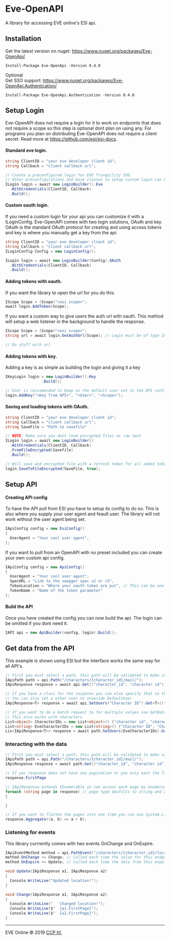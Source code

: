 # Eve-OpenAPI
A library for accessing EVE online's ESI api.

## Installation
Get the latest version on nuget: https://www.nuget.org/packages/Eve-OpenApi/ <br />
```
Install-Package Eve-OpenApi -Version 0.4.0
```
Optional <br />
Get SSO support: https://www.nuget.org/packages/Eve-OpenApi.Authentication/ <br />
```
Install-Package Eve-OpenApi.Authentication -Version 0.4.0
```

## Setup Login

Eve-OpenAPI does not require a login for it to work on endpoints that does not require a scope so this step is optional dont plan on using any. For programs you plan on distributing Eve-OpenAPI does not require a client secret. Read more at https://github.com/esi/esi-docs.

#### Standard eve login.
```cs
string ClientID = "your eve developer client id";
string Callback = "client callback url";

// Create a preconfigured login for EVE Tranquility SSO.
// Other preconfigurations and base classes to setup custom login can be found here.
ILogin login = await new LoginBuilder().Eve
  .WithCredentials(ClientID, Callback)
  .Build();
```
#### Custom oauth login.
If you need a custom login for your api you can customize it with a ILoginConfig. Eve-OpenAPI comes with two login solutions, OAuth and key. OAuth is the standard OAuth protocol for creating and using access tokens and key is where you manually get a key from the api.
```cs
string ClientID = "your eve developer client id";
string Callback = "client callback url";
ILoginConfig Config = new LoginConfig();

ILogin login = await new LoginBuilder(Config).OAuth
  .WithCredentials(ClientID, Callback)
  .Build();
```
#### Adding tokens with oauth.
If you want the library to open the url for you do this.
```cs
IScope Scope = (Scope)"<esi scope>";
await login.AddToken(Scope);
```
If you want a custom way to give users the auth url with oauth. This method will setup a web listener in the background to handle the response.
```cs
IScope Scope = (Scope)"<esi scope>";
string url = await login.GetAuthUrl(Scope); // Login must be of type IOauthLogin

// Do stuff with url
```
#### Adding tokens with key.
Adding a key is as simple as building the login and giving it a key
```cs
IKeyLogin login = new LoginBuilder().Key
				.Build();

// User is reccomended to keep as the default user set in the API config.
login.AddKey("<Key from API>", "<User>", "<Scope>");
```

#### Saving and loading tokens with OAuth.
```cs
string ClientID = "your eve developer client id";
string Callback = "client callback url";
string SaveFile = "Path to savefile"

// NOTE. Make sure you dont load encrypted files as raw text
ILogin login = await new LoginBuilder()
  .WithCredentials(ClientID, Callback)
  .FromFileEncrypted(Savefile)
  .Build();

// Will save and encrypted file with a refresh token for all added tokens.
login.SaveToFileEncrypted(SaveFile, true);
```
## Setup API
#### Creating API config
To have the API pull from ESI you have to setup its config to do so. This is also where you supply your user agent and feault user. The library will not work without the user agent being set.
```cs
IApiConfig config = new EsiConfig()
{
  UserAgent = "Your cool user agent",
};
```
If you want to pull from an OpenAPI with no preset included you can create your own custom api config.
```cs
IApiConfig config = new ApiConfig()
{
  UserAgent = "Your cool user agent",
  SpecURL = "Link to the swagger spec v2 or v3",
  TokenLocation = "Where your oauth token are put", // This can be one of two values header or query
  TokenName = "Name of the token parameter"
};
```
#### Build the API
Once you have created the config you can now build the api. The login can be omitted if you dont need it.
```cs
IAPI api = new ApiBuilder(config, login).Build();
```
## Get data from the API
This example is shown using ESI but the interface works the same way for all API's.
```cs
// First you must select a path, this path will be validated to make sure you are using the right EsiVersion
IApiPath path = api.Path("/characters/{character_id}/mail/");
IApiResponse response = await api.Get(("character_id", "character id"));

// If you have a class for the response you can also specify that in the request.
// You can also set a other user to ovveride DefaultUser
IApiResponse<T> response = await api.SetUsers("Character ID").Get<T>(("character_id", "character id"));

// If you want to do a batch request to for multiple values use GetBatch
// This also works with characters
List<object> CharacterIDs = new List<object>() {"character id", "character id"};
List<string> EveCharacterIDs = new List<string>() {"Character ID", "Character ID"};
Lis<IApiResponse<T>> response = await path.SetUsers(EveCharacterIDs).GetBatch<T>(("character_id", CharacterIDs));
```
### Interacting with the data
```cs
// First you must select a path, this path will be validated to make sure you are using the right EsiVersion
IApiPath path = api.Path("/characters/{character_id}/mail/");
IApiResponse response = await path.Get(("character_id", "character id");

// If you response does not have any pagination or you only want the first page
response.FirstPage

// IApiResponse extends IEnumerable so can access each page by enumerating over the response.
foreach (string page in response) // page type deafults to string and will be the same as T
{

}

// If you want to flatten the pages into one item you can use System.Linq
response.Aggregate((a, b) => a + b);
```
### Listening for events
This library currrently comes with two events OnChange and OnExpire.
```cs
IApiEventMethod method = api.PathEvent("/characters/{character_id}/location/").Get(("character_id", 96037287));
method.OnChange += Change; // Called each time the value for this endpoint changes between each expire
method.OnExpire += Update; // Called each time the data from this enpoint becomes stale

void Update(IApiResponse a1, IApiResponse a2)
{
  Console.WriteLine("Updated location!");
}

void Change(IApiResponse a1, IApiResponse a2)
{
  Console.WriteLine("	Changed location!");
  Console.WriteLine($"	{a1.FirstPage}");
  Console.WriteLine($"	{a2.FirstPage}");
}
```
---

EVE Online © 2019 [CCP hf.](https://www.ccpgames.com/)

